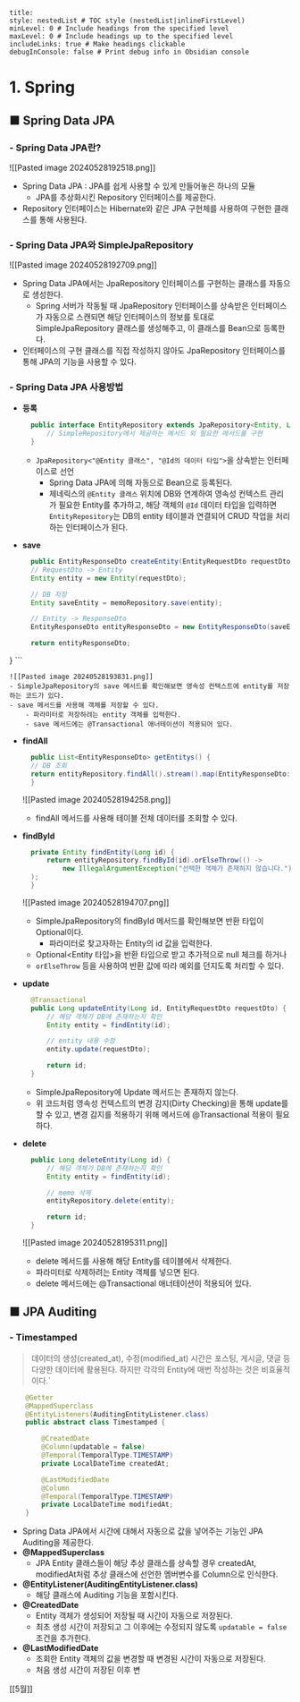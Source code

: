 ```table-of-contents
title: 
style: nestedList # TOC style (nestedList|inlineFirstLevel)
minLevel: 0 # Include headings from the specified level
maxLevel: 0 # Include headings up to the specified level
includeLinks: true # Make headings clickable
debugInConsole: false # Print debug info in Obsidian console
```

# 1. Spring
## ■ Spring Data JPA

### - Spring Data JPA란?

![[Pasted image 20240528192518.png]]
- Spring Data JPA : JPA를 쉽게 사용할 수 있게 만들어놓은 하나의 모듈
	- JPA를 추상화시킨 Repository 인터페이스를 제공한다.
- Repository 인터페이스는 Hibernate와 같은 JPA 구현체를 사용하여 구현한 클래스를 통해 사용된다.

### - Spring Data JPA와 SimpleJpaRepository
![[Pasted image 20240528192709.png]]
- Spring Data JPA에서는 JpaRepository 인터페이스를 구현하는 클래스를 자동으로 생성한다.
	- Spring 서버가 작동될 때 JpaRepository 인터페이스를 상속받은 인터페이스가 자동으로 스캔되면 해당 인터페이스의 정보를 토대로 SimpleJpaRepository 클래스를 생성해주고, 이 클래스를 Bean으로 등록한다.
- 인터페이스의 구현 클래스를 직접 작성하지 않아도 JpaRepository 인터페이스를 통해 JPA의 기능을 사용할 수 있다.

### - Spring Data JPA 사용방법
- **등록**
  ``` java
	public interface EntityRepository extends JpaRepository<Entity, Long> {
		// SimpleRepository에서 제공하는 메서드 외 필요한 메서드를 구현
	}
	```
	-  `JpaRepository<"@Entity 클래스", "@Id의 데이터 타입">`을 상속받는 인터페이스로 선언
		- Spring Data JPA에 의해 자동으로 Bean으로 등록된다.
		- 제네릭스의 `@Entity 클래스` 위치에 DB와 연계하여 영속성 컨텍스트 관리가 필요한 Entity를 추가하고, 해당 객체의 `@Id` 데이터 타입을 입력하면 `EntityRepository`는 DB의 entity 테이블과 연결되어 CRUD 작업을 처리하는 인터페이스가 된다.
		  
- **save**
  ``` java
	public EntityResponseDto createEntity(EntityRequestDto requestDto) {
    // RequestDto -> Entity
    Entity entity = new Entity(requestDto);

    // DB 저장
    Entity saveEntity = memoRepository.save(entity);

    // Entity -> ResponseDto
    EntityResponseDto entityResponseDto = new EntityResponseDto(saveEntity);

    return entityResponseDto;
}
	```

	![[Pasted image 20240528193831.png]]
	- SimpleJpaRepository의 save 메서드를 확인해보면 영속성 컨텍스트에 entity를 저장하는 코드가 있다.
	- save 메서드를 사용해 객체를 저장할 수 있다.
		- 파라미터로 저장하려는 entity 객체를 입력한다.
		- save 메서드에는 @Transactional 애너테이션이 적용되어 있다.
		  
- **findAll**
  ``` java
	public List<EntityResponseDto> getEntitys() {
    // DB 조회
    return entityRepository.findAll().stream().map(EntityResponseDto::new).toList();
	}
	```
	
	![[Pasted image 20240528194258.png]]
	- findAll 메서드를 사용해 테이블 전체 데이터를 조회할 수 있다.
	  
- **findById**
  ``` java
	private Entity findEntity(Long id) {
	    return entityRepository.findById(id).orElseThrow(() ->
            new IllegalArgumentException("선택한 객체가 존재하지 않습니다.")
    );
	}
	```
	
	![[Pasted image 20240528194707.png]]
	- SimpleJpaRepository의 findById 메서드를 확인해보면 반환 타입이 Optional이다.
		- 파라미터로 찾고자하는 Entity의 id 값을 입력한다.
	- Optional<Entity 타입>을 반환 타입으로 받고 추가적으로 null 체크를 하거나
	- `orElseThrow` 등을 사용하여 반환 값에 따라 예외를 던지도록 처리할 수 있다.
	  
- **update**
  ``` java
	@Transactional
	public Long updateEntity(Long id, EntityRequestDto requestDto) {
	    // 해당 객체가 DB에 존재하는지 확인
	    Entity entity = findEntity(id);

	    // entity 내용 수정
	    entity.update(requestDto);

	    return id;
	}
	```
	- SimpleJpaRepository에 Update 메서드는 존재하지 않는다.
	- 위 코드처럼 영속성 컨텍스트의 변경 감지(Dirty Checking)을 통해 update를 할 수 있고,
	  변경 감지를 적용하기 위해 메서드에 @Transactional 적용이 필요하다.
	
- **delete**
  ``` java
	public Long deleteEntity(Long id) {
	    // 해당 객체가 DB에 존재하는지 확인
	    Entity entity = findEntity(id);

	    // memo 삭제
	    entityRepository.delete(entity);

	    return id;
	}
	```
	
	![[Pasted image 20240528195311.png]]
	- delete 메서드를 사용해 해당 Entity를 테이블에서 삭제한다.
	- 파라미터로 삭제하려는 Entity 객체를 넣으면 된다.
	- delete 메서드에는 @Transactional 애너테이션이 적용되어 있다.

## ■ JPA Auditing
### - Timestamped
>데이터의 생성(created_at), 수정(modified_at) 시간은 포스팅, 게시글, 댓글 등 다양한 데이터에 활용된다. 하지만 각각의 Entity에 매번 작성하는 것은 비효율적이다.`

``` java
	@Getter
	@MappedSuperclass
	@EntityListeners(AuditingEntityListener.class)
	public abstract class Timestamped {

	    @CreatedDate
	    @Column(updatable = false)
	    @Temporal(TemporalType.TIMESTAMP)
	    private LocalDateTime createdAt;

	    @LastModifiedDate
	    @Column
	    @Temporal(TemporalType.TIMESTAMP)
	    private LocalDateTime modifiedAt;
	}
```

- Spring Data JPA에서 시간에 대해서 자동으로 값을 넣어주는 기능인 JPA Auditing을 제공한다.
- **@MappedSuperclass**
	- JPA Entity 클래스들이 해당 추상 클래스를 상속할 경우 createdAt, modifiedAt처럼 추상 클래스에 선언한 멤버변수를 Column으로 인식한다.
- **@EntityListener(AuditingEntityListener.class)**
	- 해당 클래스에 Auditing 기능을 포함시킨다.
- **@CreatedDate**
	- Entity 객체가 생성되어 저장될 때 시간이 자동으로 저장된다.
	- 최초 생성 시간이 저장되고 그 이후에는 수정되지 않도록 `updatable = false` 조건을 추가한다.
- **@LastModifiedDate**
	- 조회한 Entity 객체의 값을 변경할 때 변경된 시간이 자동으로 저장된다.
	- 처음 생성 시간이 저장된 이후 변
























[[5월]]
